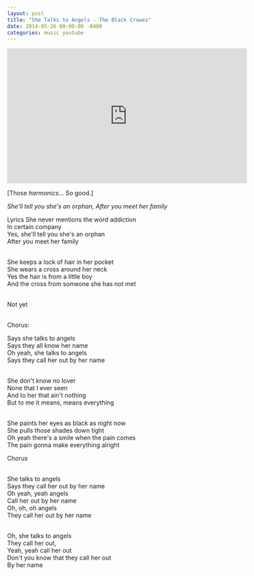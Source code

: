 ```yaml
---
layout: post
title: "She Talks to Angels - The Black Crowes"
date: 2014-05-26 00:00:00 -0400
categories: music youtube
---
```


<iframe width="560" height="315" src="https://www.youtube.com/embed/H58gMiQQRm0" title="YouTube video player" frameborder="0" allow="accelerometer; autoplay; clipboard-write; encrypted-media; gyroscope; picture-in-picture" allowfullscreen></iframe>

[Those *harmonics*... So good.]

*She'll tell you she's an orphan, After you meet her family*

Lyrics
She never mentions the word addiction <br />
In certain company<br />
Yes, she'll tell you she's an orphan<br />
After you meet her family<br /><br />

She keeps a lock of hair in her pocket<br />
She wears a cross around her neck<br />
Yes the hair is from a little boy<br />
And the cross from someone she has not met<br /><br />

Not yet<br /><br />

Chorus:<br />

Says she talks to angels<br />
Says they all know her name<br />
Oh yeah, she talks to angels<br />
Says they call her out by her name<br /><br />

She don't know no lover<br />
None that I ever seen<br />
And to her that ain't nothing<br />
But to me it means, means everything<br /><br />

She paints her eyes as black as night now<br />
She pulls those shades down tight<br />
Oh yeah there's a smile when the pain comes<br />
The pain gonna make everything alright<br />

Chorus<br /><br />

She talks to angels<br />
Says they call her out by her name<br />
Oh yeah, yeah angels<br />
Call her out by her name<br />
Oh, oh, oh angels<br />
They call her out by her name<br /><br />

Oh, she talks to angels<br />
They call her out,<br />
Yeah, yeah call her out<br />
Don't you know that they call her out<br />
By her name<br />
